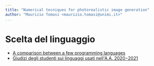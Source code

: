 ```yaml
---
title: "Numerical tecniques for photorealistic image generation"
author: "Maurizio Tomasi <maurizio.tomasi@unimi.it>"
...
```


# Scelta del linguaggio

-   [A comparison between a few programming languages](language-comparison.html)
-   [Giudizi degli studenti sui linguaggi usati nell'A.A. 2020−2021](giudizi-linguaggio-aa2021.html)
